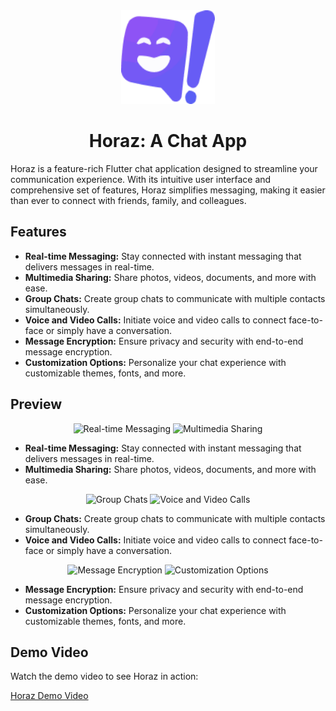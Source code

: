 
<div align="center">
  <img src="assets/app-logo.png" alt="Horaz App Icon" width="150" height="150"/>
  <h1>Horaz: A Chat App</h1>
</div>


Horaz is a feature-rich Flutter chat application designed to streamline your communication experience. With its intuitive user interface and comprehensive set of features, Horaz simplifies messaging, making it easier than ever to connect with friends, family, and colleagues.

## Features

- **Real-time Messaging:** Stay connected with instant messaging that delivers messages in real-time.
- **Multimedia Sharing:** Share photos, videos, documents, and more with ease.
- **Group Chats:** Create group chats to communicate with multiple contacts simultaneously.
- **Voice and Video Calls:** Initiate voice and video calls to connect face-to-face or simply have a conversation.
- **Message Encryption:** Ensure privacy and security with end-to-end message encryption.
- **Customization Options:** Personalize your chat experience with customizable themes, fonts, and more.

## Preview

<div align="center">
  <img src="screenshots/real_time_messaging.png" alt="Real-time Messaging" width="400" height="auto"/>
  <img src="screenshots/multimedia_sharing.png" alt="Multimedia Sharing" width="400" height="auto"/>
</div>

- **Real-time Messaging:** Stay connected with instant messaging that delivers messages in real-time.
- **Multimedia Sharing:** Share photos, videos, documents, and more with ease.

<div align="center">
  <img src="screenshots/group_chats.png" alt="Group Chats" width="400" height="auto"/>
  <img src="screenshots/voice_video_calls.png" alt="Voice and Video Calls" width="400" height="auto"/>
</div>

- **Group Chats:** Create group chats to communicate with multiple contacts simultaneously.
- **Voice and Video Calls:** Initiate voice and video calls to connect face-to-face or simply have a conversation.

<div align="center">
  <img src="screenshots/message_encryption.png" alt="Message Encryption" width="400" height="auto"/>
  <img src="screenshots/customization_options.png" alt="Customization Options" width="400" height="auto"/>
</div>

- **Message Encryption:** Ensure privacy and security with end-to-end message encryption.
- **Customization Options:** Personalize your chat experience with customizable themes, fonts, and more.

## Demo Video

Watch the demo video to see Horaz in action:

[Horaz Demo Video](https://example.com)
